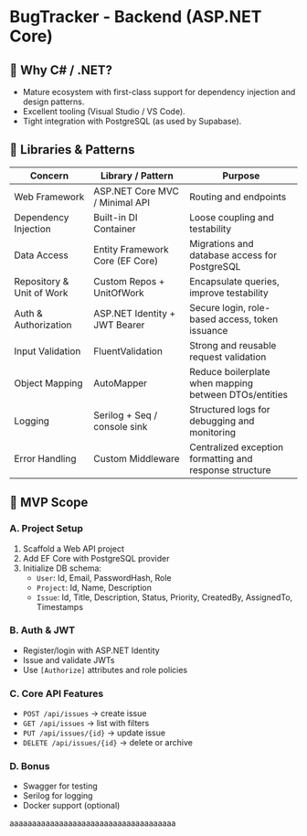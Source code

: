 # BugTracker - Backend (ASP.NET Core)

## 🚀 Why C# / .NET?

- Mature ecosystem with first-class support for dependency injection and design patterns.
- Excellent tooling (Visual Studio / VS Code).
- Tight integration with PostgreSQL (as used by Supabase).

## 🔧 Libraries & Patterns

| Concern                      | Library / Pattern              | Purpose                                                   |
|-----------------------------|--------------------------------|-----------------------------------------------------------|
| Web Framework                | ASP.NET Core MVC / Minimal API | Routing and endpoints                                     |
| Dependency Injection         | Built-in DI Container          | Loose coupling and testability                            |
| Data Access                  | Entity Framework Core (EF Core)| Migrations and database access for PostgreSQL             |
| Repository & Unit of Work    | Custom Repos + UnitOfWork      | Encapsulate queries, improve testability                  |
| Auth & Authorization         | ASP.NET Identity + JWT Bearer  | Secure login, role-based access, token issuance           |
| Input Validation             | FluentValidation               | Strong and reusable request validation                    |
| Object Mapping               | AutoMapper                     | Reduce boilerplate when mapping between DTOs/entities     |
| Logging                      | Serilog + Seq / console sink   | Structured logs for debugging and monitoring              |
| Error Handling               | Custom Middleware              | Centralized exception formatting and response structure   |

## 📐 MVP Scope

### A. Project Setup

1. Scaffold a Web API project  
2. Add EF Core with PostgreSQL provider  
3. Initialize DB schema:
   - `User`: Id, Email, PasswordHash, Role
   - `Project`: Id, Name, Description
   - `Issue`: Id, Title, Description, Status, Priority, CreatedBy, AssignedTo, Timestamps

### B. Auth & JWT

- Register/login with ASP.NET Identity  
- Issue and validate JWTs  
- Use `[Authorize]` attributes and role policies

### C. Core API Features

- `POST /api/issues` → create issue  
- `GET /api/issues` → list with filters  
- `PUT /api/issues/{id}` → update issue  
- `DELETE /api/issues/{id}` → delete or archive

### D. Bonus

- Swagger for testing  
- Serilog for logging  
- Docker support (optional)


aaaaaaaaaaaaaaaaaaaaaaaaaaaaaaaaaaaaa